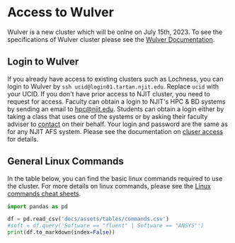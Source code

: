 # Access to Wulver
Wulver is a new cluster which will be onlne on July 15th, 2023. To see the specifications of Wulver cluster please see the [Wulver Documentation](wulver.md). 

## Login to Wulver
If you already have access to existing clusters such as Lochness, you can login to Wulver by 
`ssh ucid@login01.tartan.njit.edu`. Replace `ucid` with your UCID. If you don't have prior access to NJIT cluster, you need to request for access.
Faculty can obtain a login to NJIT's HPC & BD systems by sending an email to [hpc@njit.edu](mailto:hpc@njit.edu). Students can obtain a login either by taking a class that uses one of the systems or by asking their faculty adviser to [contact](mailto:hpc@njit.edu) on their behalf. Your login and password are the same as for any NJIT AFS system.
Please see the documentation on [cluser access](cluster_access.md) for details.

## General Linux Commands
In the table below, you can find the basic linux commands required to use the cluster. For more details on linux commands, please see the [Linux commands cheat sheets](https://www.linuxtrainingacademy.com/linux-commands-cheat-sheet).

```python exec="on"
import pandas as pd

df = pd.read_csv('docs/assets/tables/commands.csv')
#soft = df.query('Software == "fluent" | Software == "ANSYS"')
print(df.to_markdown(index=False))
```
